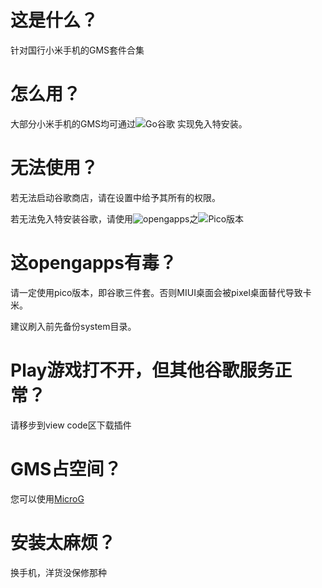 # 这是什么？

针对国行小米手机的GMS套件合集

# 怎么用？

大部分小米手机的GMS均可通过![Go谷歌](https://www.coolapk.com/apk/com.goplaycn.googleinstall)
实现免入特安装。
# 无法使用？

若无法启动谷歌商店，请在设置中给予其所有的权限。

若无法免入特安装谷歌，请使用![opengapps](https://opengapps.org/)之![Pico版本](https://github.com/opengapps/opengapps/wiki/Pico-Package)

# 这opengapps有毒？

请一定使用pico版本，即谷歌三件套。否则MIUI桌面会被pixel桌面替代导致卡米。

建议刷入前先备份system目录。

# Play游戏打不开，但其他谷歌服务正常？

请移步到view code区下载插件

# GMS占空间？

您可以使用[MicroG](https://microg.org/download.html)

# 安装太麻烦？

换手机，洋货没保修那种
